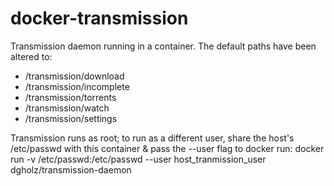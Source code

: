 docker-transmission
===================

Transmission daemon running in a container. The default paths have been altered to:
 * /transmission/download
 * /transmission/incomplete
 * /transmission/torrents
 * /transmission/watch
 * /transmission/settings

Transmission runs as root; to run as a different user, share the host's /etc/passwd with this container & pass the --user flag to docker run:
    docker run -v /etc/passwd:/etc/passwd --user host_tranmission_user dgholz/transmission-daemon 
